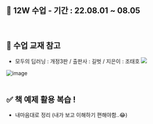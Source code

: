 ## 📘 12W 수업 - 기간 : 22.08.01 ~ 08.05

<br>

## 📖 수업 교재 참고
- 모두의 딥러닝 : 개정3판 / 출판사 : 길벗 / 지은이 : 조태호 <a href="https://github.com/taehojo/deeplearning" target="_blank"><img src="https://img.shields.io/badge/github-black?style=flat-nanum&logo=github&logoColor=white"/></a>

![image](https://user-images.githubusercontent.com/113741801/193564784-0b299558-27c1-48a4-b7bc-4565914989e8.png)
<br>
<br>

## ✅ 책 예제 활용 복습 !
- 내마음대로 정리 (내가 보고 이해하기 편해야함..😂)
